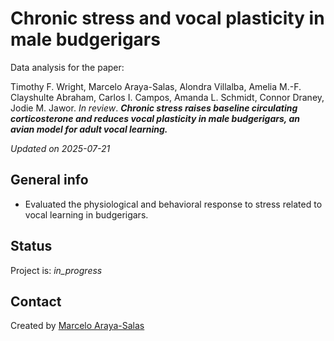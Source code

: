 Chronic stress and vocal plasticity in male budgerigars
================

<!-- Description  -->

<div class="alert alert-info">

Data analysis for the paper:

Timothy F. Wright, Marcelo Araya-Salas, Alondra Villalba, Amelia M.-F.
Clayshulte Abraham, Carlos I. Campos, Amanda L. Schmidt, Connor Draney,
Jodie M. Jawor. *In review*. ***Chronic stress raises baseline
circulating corticosterone and reduces vocal plasticity in male
budgerigars, an avian model for adult vocal learning.***

</div>

*Updated on 2025-07-21*

<!-- README.md is generated from README.Rmd. Please edit that file -->

## General info

- Evaluated the physiological and behavioral response to stress related
  to vocal learning in budgerigars.

## Status

Project is: *in_progress*

## Contact

Created by [Marcelo Araya-Salas](marce10.github.io/)
